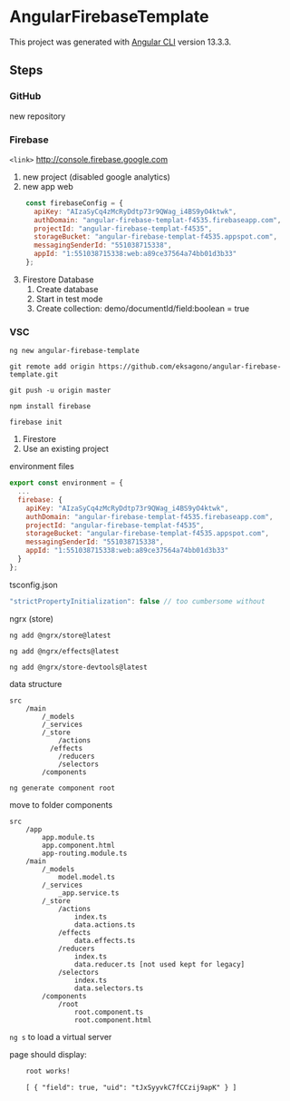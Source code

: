 # AngularFirebaseTemplate

This project was generated with [Angular CLI](https://github.com/angular/angular-cli) version 13.3.3.

## Steps

### GitHub

new repository

### Firebase

`<link>` <http://console.firebase.google.com>

1. new project (disabled google analytics)
2. new app web
```javascript
    const firebaseConfig = {
      apiKey: "AIzaSyCq4zMcRyDdtp73r9QWag_i4BS9yO4ktwk",
      authDomain: "angular-firebase-templat-f4535.firebaseapp.com",
      projectId: "angular-firebase-templat-f4535",
      storageBucket: "angular-firebase-templat-f4535.appspot.com",
      messagingSenderId: "551038715338",
      appId: "1:551038715338:web:a89ce37564a74bb01d3b33"
    };
```
3. Firestore Database
	1. Create database
	2. Start in test mode
	3. Create collection: demo/documentId/field:boolean = true

### VSC

`ng new angular-firebase-template`

`git remote add origin https://github.com/eksagono/angular-firebase-template.git`

`git push -u origin master`

`npm install firebase`

`firebase init`

1. Firestore
2. Use an existing project

environment files

```javascript
export const environment = {
  ...
  firebase: {
    apiKey: "AIzaSyCq4zMcRyDdtp73r9QWag_i4BS9yO4ktwk",
    authDomain: "angular-firebase-templat-f4535.firebaseapp.com",
    projectId: "angular-firebase-templat-f4535",
    storageBucket: "angular-firebase-templat-f4535.appspot.com",
    messagingSenderId: "551038715338",
    appId: "1:551038715338:web:a89ce37564a74bb01d3b33"
  }
};
```

tsconfig.json

```javascript
"strictPropertyInitialization": false // too cumbersome without
```

ngrx (store)

`ng add @ngrx/store@latest`

`ng add @ngrx/effects@latest`

`ng add @ngrx/store-devtools@latest`

data structure

	src
		/main
			/_models
			/_services
			/_store
				/actions
			  /effects
				/reducers
				/selectors
			/components

`ng generate component root`

move to folder components

	src
		/app
			app.module.ts
			app.component.html
			app-routing.module.ts
		/main
			/_models
				model.model.ts
			/_services
				_app.service.ts
			/_store
				/actions
					index.ts
					data.actions.ts
				/effects
					data.effects.ts
				/reducers
					index.ts
					data.reducer.ts [not used kept for legacy]
				/selectors
					index.ts
					data.selectors.ts
			/components
				/root
					root.component.ts
					root.component.html

`ng s` to load a virtual server

page should display:

```html
    root works!

    [ { "field": true, "uid": "tJxSyyvkC7fCCzij9apK" } ]
```